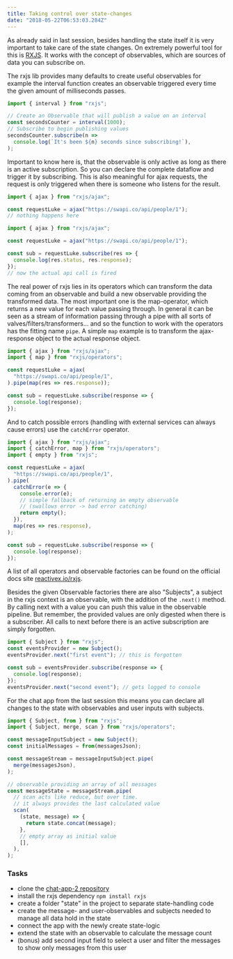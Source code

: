 ```yaml
---
title: Taking control over state-changes
date: "2018-05-22T06:53:03.284Z"
---
```


As already said in last session, besides handling the state
itself it is very important to take care of the state
changes. On extremely powerful tool for this is
[RXJS](https://github.com/reactivex/rxjs). It works with the
concept of observables, which are sources of data you can
subscribe on.

The rxjs lib provides many defaults to create useful
observables for example the interval function creates an
observable triggered every time the given amount of
milliseconds passes.

```js
import { interval } from "rxjs";

// Create an Observable that will publish a value on an interval
const secondsCounter = interval(1000);
// Subscribe to begin publishing values
secondsCounter.subscribe(n =>
  console.log(`It's been ${n} seconds since subscribing!`),
);
```

Important to know here is, that the observable is only
active as long as there is an active subscription. So you
can declare the complete dataflow and trigger it by
subscribing. This is also meaningful for ajax requests, the
request is only triggered when there is someone who listens
for the result.

```js
import { ajax } from "rxjs/ajax";

const requestLuke = ajax("https://swapi.co/api/people/1");
// nothing happens here
```

```js
import { ajax } from "rxjs/ajax";

const requestLuke = ajax("https://swapi.co/api/people/1");

const sub = requestLuke.subscribe(res => {
  console.log(res.status, res.response);
});
// now the actual api call is fired
```

The real power of rxjs lies in its operators which can
transform the data coming from an observable and build a new
observable providing the transformed data. The most
important one is the map-operator, which returns a new value
for each value passing through. In general it can be seen as
a stream of information passing through a pipe with all
sorts of valves/filters/transformers... and so the function
to work with the operators has the fitting name `pipe`. A
simple `map` example is to transform the ajax-response
object to the actual response object.

```js
import { ajax } from "rxjs/ajax";
import { map } from "rxjs/operators";

const requestLuke = ajax(
  "https://swapi.co/api/people/1",
).pipe(map(res => res.response));

const sub = requestLuke.subscribe(response => {
  console.log(response);
});
```

And to catch possible errors (handling with external
services can always cause errors) use the `catchError`
operator.

```js
import { ajax } from "rxjs/ajax";
import { catchError, map } from "rxjs/operators";
import { empty } from "rxjs";

const requestLuke = ajax(
  "https://swapi.co/api/people/1",
).pipe(
  catchError(e => {
    console.error(e);
    // simple fallback of returning an empty observable
    // (swallows error -> bad error catching)
    return empty();
  }),
  map(res => res.response),
);

const sub = requestLuke.subscribe(response => {
  console.log(response);
});
```

A list of all operators and observable factories can be
found on the official docs site
[reactivex.io/rxjs](http://reactivex.io/rxjs).

Besides the given Observable factories there are also
"Subjects", a subject in the rxjs context is an observable,
with the addition of the `.next()` method. By calling next
with a value you can push this value in the observable
pipeline. But remember, the provided values are only
digested when there is a subscriber. All calls to next
before there is an active subscription are simply forgotten.

```js
import { Subject } from "rxjs";
const eventsProvider = new Subject();
eventsProvider.next("first event"); // this is forgotten

const sub = eventsProvider.subscribe(response => {
  console.log(response);
});
eventsProvider.next("second event"); // gets logged to console
```

For the chat app from the last session this means you can
declare all changes to the state with observables and user
inputs with subjects.

```js
import { Subject, from } from "rxjs";
import { Subject, merge, scan } from "rxjs/operators";

const messageInputSubject = new Subject();
const initialMessages = from(messagesJson);

const messageStream = messageInputSubject.pipe(
  merge(messagesJson),
);

// observable providing an array of all messages
const messageState = messageStream.pipe(
  // scan acts like reduce, but over time.
  // it always provides the last calculated value
  scan(
    (state, message) => {
      return state.concat(message);
    },
    // empty array as initial value
    [],
  ),
);
```

### Tasks

* clone the
  [chat-app-2 repository](https://github.com/kaoDev/chat-app-2)
* install the rxjs dependency `npm install rxjs`
* create a folder "state" in the project to separate
  state-handling code
* create the message- and user-observables and subjects
  needed to manage all data hold in the state
* connect the app with the newly create state-logic
* extend the state with an observable to calculate the
  message count
* (bonus) add second input field to select a user and filter
  the messages to show only messages from this user
